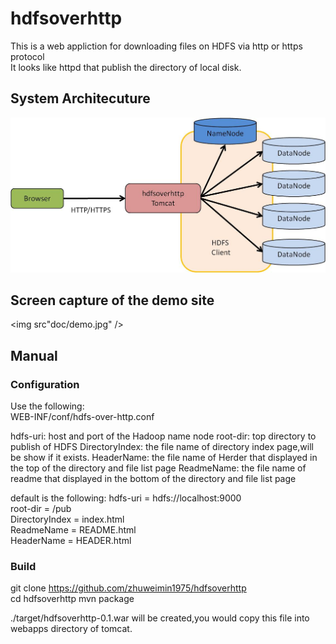 # hdfsoverhttp
This is a web appliction for downloading files on HDFS via http or https protocol  
It looks like httpd that publish the directory of local disk.

## System Architecuture
<img src="doc/arch.jpg" />

## Screen capture of the demo site
<img src"doc/demo.jpg" />

## Manual

### Configuration

Use the following:  
  WEB-INF/conf/hdfs-over-http.conf  

  hdfs-uri: host and port of the Hadoop name node 
  root-dir: top directory to publish of HDFS 
  DirectoryIndex: the file name of directory index page,will be show if it exists. 
  HeaderName: the file name of Herder that displayed in the top of the directory and file list page 
  ReadmeName: the file name of readme that displayed in the bottom of the directory and file list page 

default is the following: 
  hdfs-uri = hdfs://localhost:9000  
  root-dir = /pub  
  DirectoryIndex = index.html  
  ReadmeName = README.html  
  HeaderName = HEADER.html  

### Build

  git clone https://github.com/zhuweimin1975/hdfsoverhttp  
  cd hdfsoverhttp
  mvn package  

  ./target/hdfsoverhttp-0.1.war will be created,you would copy this file into webapps directory of tomcat.

